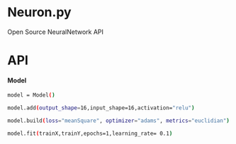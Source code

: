 # Neuron.py
Open Source NeuralNetwork API





# API

#### Model


```sh
model = Model()
```
```sh
model.add(output_shape=16,input_shape=16,activation="relu")
```
```sh
model.build(loss="meanSquare", optimizer="adams", metrics="euclidian")
```
```sh
model.fit(trainX,trainY,epochs=1,learning_rate= 0.1)
```
